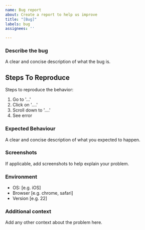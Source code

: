 ```yaml
---
name: Bug report
about: Create a report to help us improve
title: "[Bug]"
labels: bug
assignees: ''

---
```


### Describe the bug
A clear and concise description of what the bug is.

## Steps To Reproduce
Steps to reproduce the behavior:
1. Go to '...'
2. Click on '....'
3. Scroll down to '....'
4. See error

### Expected Behaviour
A clear and concise description of what you expected to happen.

### Screenshots
If applicable, add screenshots to help explain your problem.

### Environment
 - OS: [e.g. iOS]
 - Browser [e.g. chrome, safari]
 - Version [e.g. 22]

### Additional context
Add any other context about the problem here.
